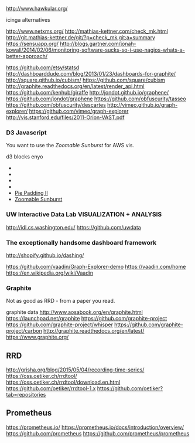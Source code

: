 
<!--
-->

http://www.hawkular.org/

icinga alternatives

http://www.netxms.org/
http://mathias-kettner.com/check_mk.html
http://git.mathias-kettner.de/git/?p=check_mk.git;a=summary
https://sensuapp.org/
http://blogs.gartner.com/jonah-kowall/2014/02/06/monitoring-software-sucks-so-i-use-nagios-whats-a-better-approach/


https://github.com/etsy/statsd
http://dashboarddude.com/blog/2013/01/23/dashboards-for-graphite/
http://square.github.io/cubism/
https://github.com/square/cubism
http://graphite.readthedocs.org/en/latest/render_api.html
https://github.com/kenhub/giraffe
http://jondot.github.io/graphene/
https://github.com/jondot/graphene
https://github.com/obfuscurity/tasseo
https://github.com/obfuscurity/descartes
http://vimeo.github.io/graph-explorer/
https://github.com/vimeo/graph-explorer
http://vis.stanford.edu/files/2011-Orion-VAST.pdf

### D3 Javascript

You want to use the *Zoomable Sunburst* for AWS vis.

d3 blocks
enyo
 * []( http://enyojs.com/ )
 * []( https://en.wikipedia.org/wiki/Enyo_(software) )
 * []( http://stackoverflow.com/questions/28128092/d3-js-changing-gridlines-and-blocks-to-be-evenly-spaced )
 * []( http://bl.ocks.org/mbostock )
 * [Pie Padding II]( http://bl.ocks.org/mbostock/31ec1817b2be2660c453 )
 * [Zoomable Sunburst]( http://bl.ocks.org/mbostock/4348373 )


### UW Interactive Data Lab  VISUALIZATION + ANALYSIS

http://idl.cs.washington.edu/
https://github.com/uwdata

### The exceptionally handsome dashboard framework

http://shopify.github.io/dashing/

https://github.com/vaadin/Graph-Explorer-demo
https://vaadin.com/home
https://en.wikipedia.org/wiki/Vaadin

### Graphite

Not as good as RRD - from a paper you read.

graphite data
http://www.aosabook.org/en/graphite.html
https://launchpad.net/graphite
https://github.com/graphite-project
https://github.com/graphite-project/whisper
https://github.com/graphite-project/carbon
http://graphite.readthedocs.org/en/latest/
https://www.graphite.org/

RRD
----

http://grisha.org/blog/2015/05/04/recording-time-series/
https://oss.oetiker.ch/rrdtool/
https://oss.oetiker.ch/rrdtool/download.en.html
https://github.com/oetiker/rrdtool-1.x
https://github.com/oetiker?tab=repositories

Prometheus
----------

https://prometheus.io/
https://prometheus.io/docs/introduction/overview/
https://github.com/prometheus
https://github.com/prometheus/prometheus


<!-- vim: set autoindent expandtab sw=4 syntax=markdown: -->

